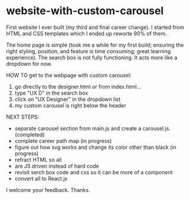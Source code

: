 # website-with-custom-carousel

First website I ever built (my third and final career change). I started from HTML and CSS templates which I ended up reworte 90% of them. 

The home page is simple (took me a while for my first build; ensuring the right styling, position, and feature is time consuming; great learning experience).  The search box is not fully functioning.  It acts more like a dropdown for now.

HOW TO get to the webpage with custom carousel:
1) go directly to the designer.html
or from index.html...
1) type "UX D" in the search box
2) click on "UX Designer" in the dropdown list
3) my custom carousel is right below the header

NEXT STEPS:
+ separate carousel section from main.js and create a carousel.js. (completed)
+ complete career path map (in progress)
+ figure out how svg works and change its color other than black (in progress)
+ refract HTML so all <li> are JS driven instead of hard code
+ revisit serch box code and css so it can be more of a component
+ convert all to React.js
  
I welcome your feedback.
Thanks.
